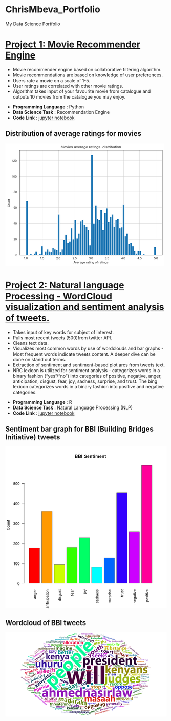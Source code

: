 # ChrisMbeva_Portfolio
My Data Science Portfolio

# [Project 1: Movie Recommender Engine](https://github.com/chrisliti/Movie-Recommender-Engine/blob/master/Movie%20Recommender%20Engine%20June%202021.ipynb)

* Movie recommender engine based on collaborative filtering algorithm.
* Movie recommendations are based on knowledge of user preferences.
* Users rate a movie on a scale of 1-5.
* User ratings are correlated with other movie ratings.
* Algorithm takes input of your favourite movie from catalogue and outputs 10 movies from the catalogue you may enjoy.

- **Programming Language** : Python
- **Data Science Task** : Recommendation Engine
- **Code Link** : [jupyter notebook](https://github.com/chrisliti/Movie-Recommender-Engine/blob/master/Movie%20Recommender%20Engine%20June%202021.ipynb)

## Distribution of average ratings for movies
![](images2/movies%20ratings%20distribution.png)



# [Project 2: Natural language Processing - WordCloud visualization and sentiment analysis of tweets.](https://github.com/chrisliti/NLP-Twitter-Analysis/blob/master/NLP%20(Twitter%20Analysis)%20May%202021.ipynb)

* Takes input of key words for subject of interest.
* Pulls most recent tweets (500)from twitter API.
* Cleans text data.
* Visualizes most common words by use of wordclouds and bar graphs - Most frequent words indicate tweets content. A deeper dive can be done on stand out terms.
* Extraction of sentiment and sentiment-based plot arcs from tweets text.
* NRC lexicon is utilized for sentiment analysis - categorizes words in a binary fashion (“yes”/“no”) into categories of positive, negative, anger, anticipation, disgust, fear, joy, sadness, surprise, and trust. The bing lexicon categorizes words in a binary fashion into positive and negative categories.

- **Programming Language** : R
- **Data Science Task** : Natural Language Processing (NLP)
- **Code Link** : [jupyter notebook](https://github.com/chrisliti/NLP-Twitter-Analysis/blob/master/NLP%20(Twitter%20Analysis)%20May%202021.ipynb)

## Sentiment bar graph for BBI (Building Bridges Initiative) tweets
![](images2/bbi%20sentiment%20bar%20graph.png)

## Wordcloud of BBI tweets
![](images2/bbi%20word%20cloud%202.png)


